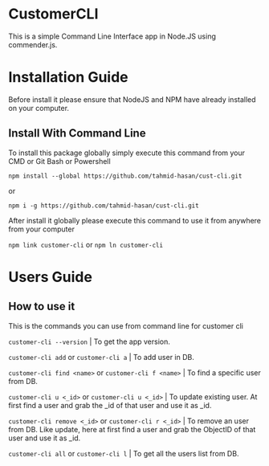 # CustomerCLI

This is a simple Command Line Interface app in Node.JS using commender.js.

# Installation Guide

Before install it please ensure that NodeJS and NPM have already installed on your computer.

## Install With Command Line

To install this package globally simply execute this command from your CMD or Git Bash or Powershell

`npm install --global https://github.com/tahmid-hasan/cust-cli.git`

or

`npm i -g https://github.com/tahmid-hasan/cust-cli.git`

After install it globally please execute this command to use it from anywhere from your computer

`npm link customer-cli` or `npm ln customer-cli`

# Users Guide

## How to use it

This is the commands you can use from command line for customer cli

`customer-cli --version` | To get the app version.

`customer-cli add` or `customer-cli a` | To add user in DB.

`customer-cli find <name>` or `customer-cli f <name>` | To find a specific user from DB.

`customer-cli u <_id>` or `customer-cli u <_id>` | To update existing user. At first find a user and grab the _id of that user and use it as _id.

`customer-cli remove <_id>` or `customer-cli r <_id>` | To remove an user from DB. Like update, here at first find a user and grab the ObjectID of that user and use it as _id.

`customer-cli all` or `customer-cli l` | To get all the users list from DB.